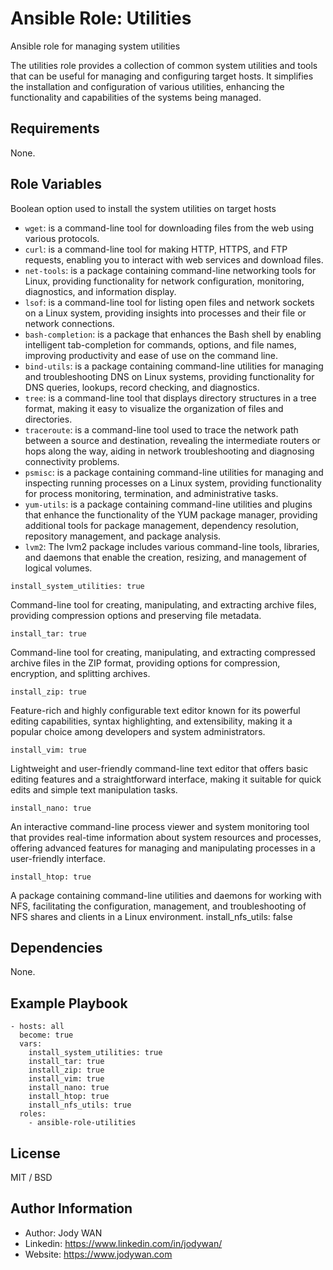 Ansible Role: Utilities
=========

Ansible role for managing system utilities

The utilities role provides a collection of common system utilities and tools that can be useful for managing and configuring target hosts. It simplifies the installation and configuration of various utilities, enhancing the functionality and capabilities of the systems being managed.

Requirements
------------

None.

Role Variables
--------------

Boolean option used to install the system utilities on target hosts

- `wget`: is a command-line tool for downloading files from the web using various protocols.
- `curl`: is a command-line tool for making HTTP, HTTPS, and FTP requests, enabling you to interact with web services and download files.
- `net-tools`: is a package containing command-line networking tools for Linux, providing functionality for network configuration, monitoring, diagnostics, and information display. 
- `lsof`: is a command-line tool for listing open files and network sockets on a Linux system, providing insights into processes and their file or network connections.
- `bash-completion`: is a package that enhances the Bash shell by enabling intelligent tab-completion for commands, options, and file names, improving productivity and ease of use on the command line.
- `bind-utils`: is a package containing command-line utilities for managing and troubleshooting DNS on Linux systems, providing functionality for DNS queries, lookups, record checking, and diagnostics.
- `tree`: is a command-line tool that displays directory structures in a tree format, making it easy to visualize the organization of files and directories.
- `traceroute`: is a command-line tool used to trace the network path between a source and destination, revealing the intermediate routers or hops along the way, aiding in network troubleshooting and diagnosing connectivity problems.
- `psmisc`: is a package containing command-line utilities for managing and inspecting running processes on a Linux system, providing functionality for process monitoring, termination, and administrative tasks.
- `yum-utils`:  is a package containing command-line utilities and plugins that enhance the functionality of the YUM package manager, providing additional tools for package management, dependency resolution, repository management, and package analysis.
- `lvm2`:  The lvm2 package includes various command-line tools, libraries, and daemons that enable the creation, resizing, and management of logical volumes.

```
install_system_utilities: true
```

Command-line tool for creating, manipulating, and extracting archive files, providing compression options and preserving file metadata.

    install_tar: true


Command-line tool for creating, manipulating, and extracting compressed archive files in the ZIP format, providing options for compression, encryption, and splitting archives.
    
    install_zip: true

Feature-rich and highly configurable text editor known for its powerful editing capabilities, syntax highlighting, and extensibility, making it a popular choice among developers and system administrators.
    
    install_vim: true

Lightweight and user-friendly command-line text editor that offers basic editing features and a straightforward interface, making it suitable for quick edits and simple text manipulation tasks.
    
    install_nano: true

An interactive command-line process viewer and system monitoring tool that provides real-time information about system resources and processes, offering advanced features for managing and manipulating processes in a user-friendly interface.
    
    install_htop: true

A package containing command-line utilities and daemons for working with NFS, facilitating the configuration, management, and troubleshooting of NFS shares and clients in a Linux environment.
    install_nfs_utils: false

Dependencies
------------

None.

Example Playbook
----------------

    - hosts: all
      become: true
      vars:
        install_system_utilities: true
        install_tar: true
        install_zip: true
        install_vim: true
        install_nano: true
        install_htop: true
        install_nfs_utils: true
      roles:
        - ansible-role-utilities

License
-------

MIT / BSD

Author Information
------------------

* Author: Jody WAN
* Linkedin: https://www.linkedin.com/in/jodywan/
* Website: https://www.jodywan.com
